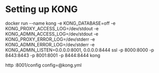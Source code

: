 # Setting up KONG

docker run --name kong -e KONG_DATABASE=off -e KONG_PROXY_ACCESS_LOG=/dev/stdout -e KONG_ADMIN_ACCESS_LOG=/dev/stdout -e KONG_PROXY_ERROR_LOG=/dev/stderr -e KONG_ADMIN_ERROR_LOG=/dev/stderr -e KONG_ADMIN_LISTEN=0.0.0.0:8001, 0.0.0.0:8444 ssl -p 8000:8000 -p 8443:8443 -p 8001:8001 -p 8444:8444 kong

http :8001/config config=@kong.yml
